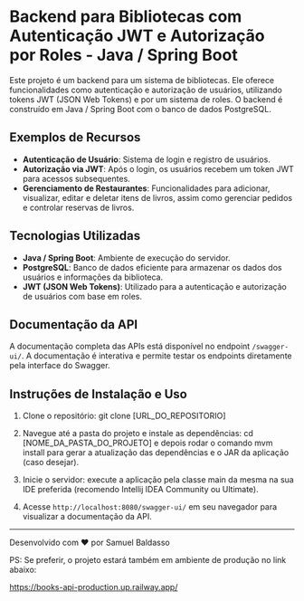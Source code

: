 # Backend para Bibliotecas com Autenticação JWT e Autorização por Roles - Java / Spring Boot

Este projeto é um backend para um sistema de bibliotecas. Ele oferece funcionalidades como autenticação e autorização de usuários, utilizando tokens JWT (JSON Web Tokens) e por um sistema de roles. O backend é construído em Java / Spring Boot com o banco de dados PostgreSQL.

## Exemplos de Recursos

- **Autenticação de Usuário**: Sistema de login e registro de usuários.
- **Autorização via JWT**: Após o login, os usuários recebem um token JWT para acessos subsequentes.
- **Gerenciamento de Restaurantes**: Funcionalidades para adicionar, visualizar, editar e deletar itens de livros, assim como gerenciar pedidos e controlar reservas de livros.

## Tecnologias Utilizadas

- **Java / Spring Boot**: Ambiente de execução do servidor.
- **PostgreSQL**: Banco de dados eficiente para armazenar os dados dos usuários e informações da biblioteca.
- **JWT (JSON Web Tokens)**: Utilizado para a autenticação e autorização de usuários com base em roles.

## Documentação da API

A documentação completa das APIs está disponível no endpoint `/swagger-ui/`. A documentação é interativa e permite testar os endpoints diretamente pela interface do Swagger.

## Instruções de Instalação e Uso

1. Clone o repositório: git clone [URL_DO_REPOSITORIO]

2. Navegue até a pasta do projeto e instale as dependências: cd [NOME_DA_PASTA_DO_PROJETO] e depois rodar o comando mvm install para gerar a atualização das dependências e o JAR da aplicação (caso desejar).

3. Inicie o servidor: execute a aplicação pela classe main da mesma na sua IDE preferida (recomendo Intellij IDEA Community ou Ultimate).

4. Acesse `http://localhost:8080/swagger-ui/` em seu navegador para visualizar a documentação da API.

---

Desenvolvido com ❤️ por Samuel Baldasso

PS: Se preferir, o projeto estará também em ambiente de produção no link abaixo:

https://books-api-production.up.railway.app/
